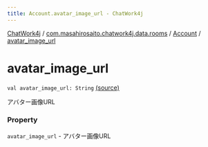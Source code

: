 ```yaml
---
title: Account.avatar_image_url - ChatWork4j
---
```


[ChatWork4j](../../index.md) / [com.masahirosaito.chatwork4j.data.rooms](../index.md) / [Account](index.md) / [avatar_image_url](.)

# avatar_image_url

`val avatar_image_url: String` [(source)](https://github.com/MasahiroSaito/ChatWork4j/tree/master/src/main/kotlin/com/masahirosaito/chatwork4j/data/rooms/Account.kt#L13)

アバター画像URL

### Property

`avatar_image_url` - アバター画像URL